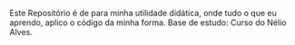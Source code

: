 Este Repositório é de para minha utilidade didática, onde tudo o que eu aprendo, aplico o código da minha forma.
Base de estudo: Curso do Nélio Alves.
